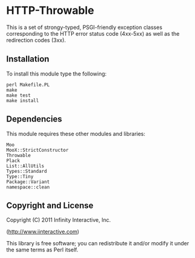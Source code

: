 # HTTP-Throwable

This is a set of strongy-typed, PSGI-friendly exception
classes corresponding to the HTTP error status code
(4xx-5xx) as well as the redirection codes (3xx).

## Installation

To install this module type the following:

    perl Makefile.PL
    make
    make test
    make install

## Dependencies

This module requires these other modules and libraries:

    Moo
    MooX::StrictConstructor
    Throwable
    Plack
    List::AllUtils
    Types::Standard
    Type::Tiny
    Package::Variant
    namespace::clean

## Copyright and License

Copyright (C) 2011 Infinity Interactive, Inc.

(http://www.iinteractive.com)

This library is free software; you can redistribute it and/or modify
it under the same terms as Perl itself.









